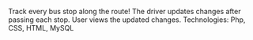 Track every bus stop along the route! 
The driver updates changes after passing each stop. User views the updated changes.
Technologies: Php, CSS, HTML, MySQL
